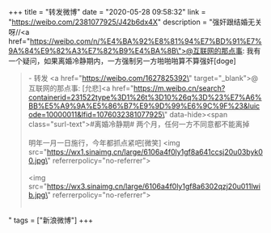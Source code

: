 +++
title = "转发微博"
date = "2020-05-28 09:58:32"
link = "https://weibo.com/2381077925/J42b6dx4X"
description = "强奸跟结婚无关呀//<a href=\"https://weibo.com/n/%E4%BA%92%E8%81%94%E7%BD%91%E7%9A%84%E9%82%A3%E7%82%B9%E4%BA%8B\">@互联网的那点事</a>: 我有一个疑问，如果离婚冷静期内，一方强制另一方啪啪啪算不算强奸[doge]<br><blockquote> - 转发 <a href=\"https://weibo.com/1627825392\" target=\"_blank\">@互联网的那点事</a>: [允悲]<a href=\"https://m.weibo.cn/search?containerid=231522type%3D1%26t%3D10%26q%3D%23%E7%A6%BB%E5%A9%9A%E5%86%B7%E9%9D%99%E6%9C%9F%23&luicode=10000011&lfid=1076032381077925\" data-hide><span class=\"surl-text\">#离婚冷静期#</span></a> 两个月，任何一方不同意都不能离掉 <br><br>明年一月一日施行，今年都抓点紧吧[微笑] <img src=\"https://wx1.sinaimg.cn/large/6106a4f0ly1gf8a641ccsj20u03byk00.jpg\" referrerpolicy=\"no-referrer\"><br><br><img src=\"https://wx3.sinaimg.cn/large/6106a4f0ly1gf8a6302qzj20u011lwib.jpg\" referrerpolicy=\"no-referrer\"><br><br></blockquote>"
tags = ["新浪微博"]
+++
